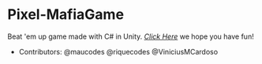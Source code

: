 # Pixel-MafiaGame
 Beat 'em up game made with C# in Unity.
[*Click Here*](https://cristian142.itch.io/pixel-mafia) we hope you have fun!


 - Contributors: @maucodes @riquecodes @ViniciusMCardoso
